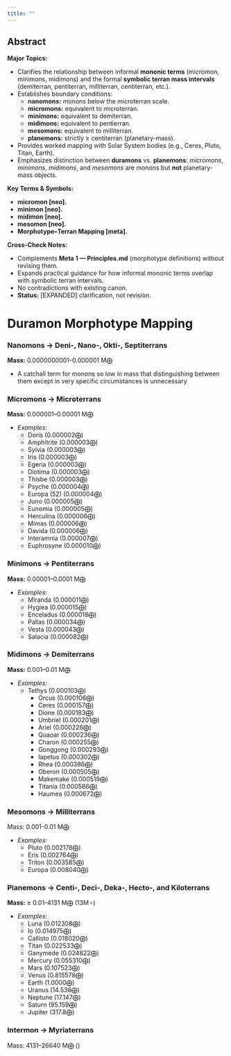```yaml
---
title: ""
---
```


## Abstract  
**Major Topics:**  
- Clarifies the relationship between informal **mononic  terms** (micromon, minimons, midimons) and the formal **symbolic terran mass intervals** (demiterran, pentiterran, milliterran, centiterran, etc.).  
- Establishes boundary conditions:  
  - **nanomons:** monons below the microterran scale.
  - **micromons:** equivalent to microterran.  
  - **minimons:** equivalent to demiterran.  
  - **midimons:**   equivalent to pentierran.
  - **mesomons:** equivalent to milliterran.
  - **planemons:** strictly ≥ centiterran (planetary-mass).  
- Provides worked mapping with Solar System bodies (e.g., Ceres, Pluto, Titan, Earth).  
- Emphasizes distinction between **duramons** vs. **planemons**: *micromons*, *minimons*, *midimons*, and *mesomons* are monons but **not** planetary-mass objects.  

**Key Terms & Symbols:**  
- **micromon [neo].**  
- **minimon [neo].**  
- **midimon [neo].**  
- **mesomon [neo].**
- **Morphotype–Terran Mapping [meta].**  

**Cross-Check Notes:**  
- Complements **Meta 1 — Principles.md** (morphotype definitions) without revising them.  
- Expands practical guidance for how informal mononic terms overlap with symbolic terran intervals.  
- No contradictions with existing canon.  
- **Status:** [EXPANDED] clarification, not revision.  

# Duramon Morphotype Mapping

### Nanomons → Deni-, Nano-, Okti-, Septiterrans
**Mass:** 0.0000000001–0.000001 M⨁
- A catchall term for monons so low in mass that distinguishing between them except in very specific circumstances is unnecessary

### Micromons → Microterrans
**Mass:** 0.000001–0.00001 M⨁
- *Examples*:
	- Doris (0.000002⨁)
	- Amphitrite (0.000003⨁)
	- Sylvia (0.000003⨁)
	- Iris (0.000003⨁)
	- Egeria (0.000003⨁)
	- Diotima (0.000003⨁)
	- Thisbe (0.000003⨁)
	- Psyche (0.000004⨁)
	- Europa (52) (0.000004⨁)
	- Juno (0.000005⨁)
	- Eunomia (0.000005⨁)
	- Herculina (0.000006⨁)
	- Mimas (0.000006⨁)
	- Davida (0.000006⨁)
	- Interamnia (0.000007⨁)
	- Euphrosyne (0.000010⨁)

### Minimons → Pentiterrans
**Mass:** 0.00001–0.0001 M⨁
- *Examples:* 
	- Miranda (0.000011⨁)
	- Hygiea (0.000015⨁)
	- Enceladus (0.000018⨁)
	- Pallas (0.000034⨁)
	- Vesta (0.000043⨁)
	- Salacia (0.000082⨁)

### Midimons → Demiterrans
**Mass:** 0.001–0.01 M⨁
- *Examples:* 
  - Tethys (0.000103⨁)
	- Orcus (0.000106⨁)
	- Ceres (0.000157⨁)
	- Dione (0.000183⨁)
	- Umbriel (0.000201⨁)
	- Ariel (0.000226⨁)
	- Quaoar (0.000236⨁)
	- Charon (0.000255⨁)
	- Gonggong (0.000293⨁)
	- Iapetus (0.000302⨁)
	- Rhea (0.000386⨁)
	- Oberon (0.000505⨁)
	- Makemake (0.000519⨁)
	- Titania (0.000586⨁)
	- Haumea (0.000672⨁)

### Mesomons → Milliterrans
Mass: 0.001-0.01 M⨁
- *Examples:*
	- Pluto (0.002178⨁)
	- Eris (0.002764⨁)
	- Triton (0.003585⨁)
	- Europa (0.008040⨁)

### Planemons → Centi-, Deci-, Deka-, Hecto-, and Kiloterrans
**Mass:** ≥ 0.01–4131 M⨁ (13M♃)
- *Examples:* 
	- Luna (0.012308⨁)
	- Io (0.014975⨁)
	- Callisto (0.018020⨁)
	- Titan (0.022533⨁)
	- Ganymede (0.024822⨁)
	- Mercury (0.055310⨁)
	- Mars (0.107523⨁)
	- Venus (0.815578⨁)
	- Earth (1.0000⨁)
	- Uranus (14.536⨁)
	- Neptune (17.147⨁)
	- Saturn (95.159⨁)
	- Jupiter (317.8⨁)

### Intermon → Myriaterrans
Mass: 4131–26640 M⨁ () 

